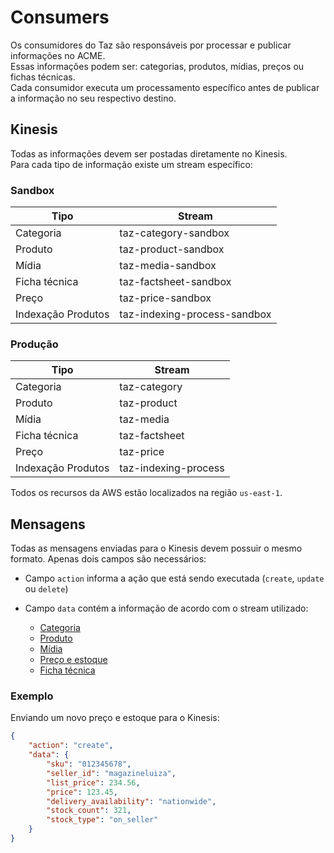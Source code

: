 # Consumers

Os consumidores do Taz são responsáveis por processar e publicar informações no ACME.<br>
Essas informações podem ser: categorias, produtos, mídias, preços ou fichas técnicas.<br>
Cada consumidor executa um processamento específico antes de publicar a informação no seu respectivo destino.

## Kinesis

Todas as informações devem ser postadas diretamente no Kinesis.<br>
Para cada tipo de informação existe um stream específico:

### Sandbox

| Tipo | Stream |
|------|------|
| Categoria | taz-category-sandbox |
| Produto | taz-product-sandbox |
| Mídia | taz-media-sandbox |
| Ficha técnica | taz-factsheet-sandbox |
| Preço | taz-price-sandbox |
| Indexação Produtos | taz-indexing-process-sandbox |

### Produção

| Tipo | Stream |
|------|------|
| Categoria | taz-category |
| Produto | taz-product |
| Mídia | taz-media |
| Ficha técnica | taz-factsheet |
| Preço | taz-price |
| Indexação Produtos | taz-indexing-process |

Todos os recursos da AWS estão localizados na região `us-east-1`.

## Mensagens

Todas as mensagens enviadas para o Kinesis devem possuir o mesmo formato. Apenas dois campos são necessários:

- Campo `action` informa a ação que está sendo executada (`create`, `update` ou `delete`)
- Campo `data` contém a informação de acordo com o stream utilizado:

    - [Categoria](consumers/category.md)
    - [Produto](consumers/product.md)
    - [Mídia](consumers/media.md)
    - [Preço e estoque](consumers/price_stock.md)
    - [Ficha técnica](consumers/factsheet.md)

### Exemplo

Enviando um novo preço e estoque para o Kinesis:

```json
{
    "action": "create",
    "data": {
        "sku": "012345678",
        "seller_id": "magazineluiza",
        "list_price": 234.56,
        "price": 123.45,
        "delivery_availability": "nationwide",
        "stock_count": 321,
        "stock_type": "on_seller"
    }
}
```
